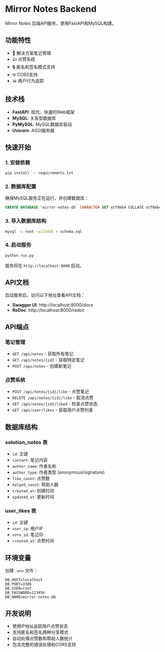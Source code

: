 # Mirror Notes Backend

Mirror Notes 后端API服务，使用FastAPI和MySQL构建。

## 功能特性

- 🎯 解决方案笔记管理
- 👍 点赞系统
- 🔒 匿名和签名模式支持
- 🌐 CORS支持
- 📊 用户行为追踪

## 技术栈

- **FastAPI**: 现代、快速的Web框架
- **MySQL**: 关系型数据库
- **PyMySQL**: MySQL数据库驱动
- **Uvicorn**: ASGI服务器

## 快速开始

### 1. 安装依赖

```bash
pip install -r requirements.txt
```

### 2. 数据库配置

确保MySQL服务正在运行，并创建数据库：

```sql
CREATE DATABASE `mirror-notes-db` CHARACTER SET utf8mb4 COLLATE utf8mb4_unicode_ci;
```

### 3. 导入数据库结构

```bash
mysql -u root -p123456 < schema.sql
```

### 4. 启动服务

```bash
python run.py
```

服务将在 `http://localhost:8000` 启动。

## API文档

启动服务后，访问以下地址查看API文档：

- **Swagger UI**: http://localhost:8000/docs
- **ReDoc**: http://localhost:8000/redoc

## API端点

### 笔记管理

- `GET /api/notes` - 获取所有笔记
- `GET /api/notes/{id}` - 获取特定笔记
- `POST /api/notes` - 创建新笔记

### 点赞系统

- `POST /api/notes/{id}/like` - 点赞笔记
- `DELETE /api/notes/{id}/like` - 取消点赞
- `GET /api/notes/{id}/liked` - 检查点赞状态
- `GET /api/user/likes` - 获取用户点赞列表

## 数据库结构

### solution_notes 表
- `id`: 主键
- `content`: 笔记内容
- `author_name`: 作者名称
- `author_type`: 作者类型 (anonymous/signature)
- `like_count`: 点赞数
- `helped_count`: 帮助人数
- `created_at`: 创建时间
- `updated_at`: 更新时间

### user_likes 表
- `id`: 主键
- `user_ip`: 用户IP
- `note_id`: 笔记ID
- `created_at`: 点赞时间

## 环境变量

创建 `.env` 文件：

```env
DB_HOST=localhost
DB_PORT=3306
DB_USER=root
DB_PASSWORD=123456
DB_NAME=mirror-notes-db
```

## 开发说明

- 使用IP地址追踪用户点赞状态
- 支持匿名和签名两种分享模式
- 自动处理点赞数和帮助人数统计
- 包含完整的错误处理和CORS支持

